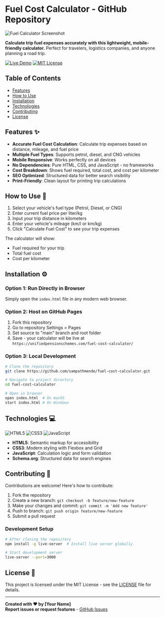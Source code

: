 # Fuel Cost Calculator - GitHub Repository

![Fuel Calculator Screenshot](https://images.unsplash.com/photo-1589810635657-232948472d98?ixlib=rb-4.0.3&auto=format&fit=crop&w=1200&h=600&q=80)

**Calculate trip fuel expenses accurately with this lightweight, mobile-friendly calculator.** Perfect for travelers, logistics companies, and anyone planning a road trip.

[![Live Demo](https://img.shields.io/badge/Live-Demo-brightgreen?style=for-the-badge)](https://yourusername.github.io/fuel-cost-calculator/)
[![MIT License](https://img.shields.io/badge/License-MIT-blue?style=for-the-badge)](https://opensource.org/licenses/MIT)

## Table of Contents
- [Features](#features)
- [How to Use](#how-to-use)
- [Installation](#installation)
- [Technologies](#technologies)
- [Contributing](#contributing)
- [License](#license)

## Features ✨

- **Accurate Fuel Cost Calculation**: Calculate trip expenses based on distance, mileage, and fuel price
- **Multiple Fuel Types**: Supports petrol, diesel, and CNG vehicles
- **Mobile Responsive**: Works perfectly on all devices
- **No Dependencies**: Pure HTML, CSS, and JavaScript - no frameworks
- **Cost Breakdown**: Shows fuel required, total cost, and cost per kilometer
- **SEO Optimized**: Structured data for better search visibility
- **Print-Friendly**: Clean layout for printing trip calculations

## How to Use 🚗

1. Select your vehicle's fuel type (Petrol, Diesel, or CNG)
2. Enter current fuel price per liter/kg
3. Input your trip distance in kilometers
4. Enter your vehicle's mileage (km/l or km/kg)
5. Click "Calculate Fuel Cost" to see your trip expenses

The calculator will show:
- Fuel required for your trip
- Total fuel cost
- Cost per kilometer

## Installation ⚙️

### Option 1: Run Directly in Browser
Simply open the `index.html` file in any modern web browser.

### Option 2: Host on GitHub Pages
1. Fork this repository
2. Go to repository Settings > Pages
3. Set source to "main" branch and root folder
4. Save - your calculator will be live at `https://unifiedpensionschemes.com/fuel-cost-calculator/`

### Option 3: Local Development
```bash
# Clone the repository
git clone https://github.com/sampathmende/fuel-cost-calculator.git

# Navigate to project directory
cd fuel-cost-calculator

# Open in browser
open index.html  # On macOS
start index.html # On Windows
```

## Technologies 💻

![HTML5](https://img.shields.io/badge/HTML5-E34F26?style=flat&logo=html5&logoColor=white)
![CSS3](https://img.shields.io/badge/CSS3-1572B6?style=flat&logo=css3&logoColor=white)
![JavaScript](https://img.shields.io/badge/JavaScript-F7DF1E?style=flat&logo=javascript&logoColor=black)

- **HTML5**: Semantic markup for accessibility
- **CSS3**: Modern styling with Flexbox and Grid
- **JavaScript**: Calculation logic and form validation
- **Schema.org**: Structured data for search engines

## Contributing 🤝

Contributions are welcome! Here's how to contribute:

1. Fork the repository
2. Create a new branch: `git checkout -b feature/new-feature`
3. Make your changes and commit: `git commit -m 'Add new feature'`
4. Push to branch: `git push origin feature/new-feature`
5. Submit a pull request

### Development Setup
```bash
# After cloning the repository
npm install -g live-server  # Install live server globally

# Start development server
live-server --port=3000
```

## License 📄

This project is licensed under the MIT License - see the [LICENSE](LICENSE) file for details.

---

**Created with ❤️ by [Your Name]**  
**Report issues or request features** - [GitHub Issues](https://github.com/your-username/fuel-cost-calculator/issues)
